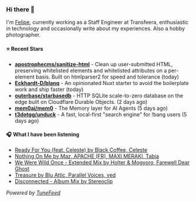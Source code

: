 ### Hi there 👋

I'm [Felipe](https://felipevm.com), currently working as a Staff Engineer at Transfeera, enthusiastic in technology and occasionally write about my experiences. Also a hobby photographer.

#### ⭐ Recent Stars
- **[apostrophecms/sanitize-html](https://github.com/apostrophecms/sanitize-html)** - Clean up user-submitted HTML, preserving whitelisted elements and whitelisted attributes on a per-element basis. Built on htmlparser2 for speed and tolerance (today)
- **[Eckhardt-D/blanq](https://github.com/Eckhardt-D/blanq)** - An opinionated Nuxt starter to avoid the boilerplate work and ship faster (today)
- **[outerbase/starbasedb](https://github.com/outerbase/starbasedb)** - HTTP SQLite scale-to-zero database on the edge built on Cloudflare Durable Objects. (2 days ago)
- **[mem0ai/mem0](https://github.com/mem0ai/mem0)** - The Memory layer for AI Agents (5 days ago)
- **[t3dotgg/unduck](https://github.com/t3dotgg/unduck)** - A fast, local-first &#34;search engine&#34; for !bang users (5 days ago)

#### 🎧 What I have been listening
- [Ready For You (feat. Celeste) by Black Coffee, Celeste](https://open.spotify.com/track/6M8xfsxff0q3u4UTg5WcTI)
- [Nothing On Me by Maz, APACHE (FR), MAXI MERAKI, Tabia](https://open.spotify.com/track/1Rh8OSTma2g6BdfBYXiTrq)
- [We Were Wild Once - Extended Mix by Holter &amp; Mogyoro, Farewell Dear Ghost](https://open.spotify.com/track/60uBfAxRvFdRbORdTwTwWB)
- [Treasure by Blu Attic, Parallel Voices, ved](https://open.spotify.com/track/4TaeMT5Z7pKKIAVsWIJVBU)
- [Disconnected - Album Mix by Stereoclip](https://open.spotify.com/track/6LlmFHVYJR1bx4BiVY7rA9)

_Powered by [TuneFeed](https://tunefeed.app?ref=github.com)_

